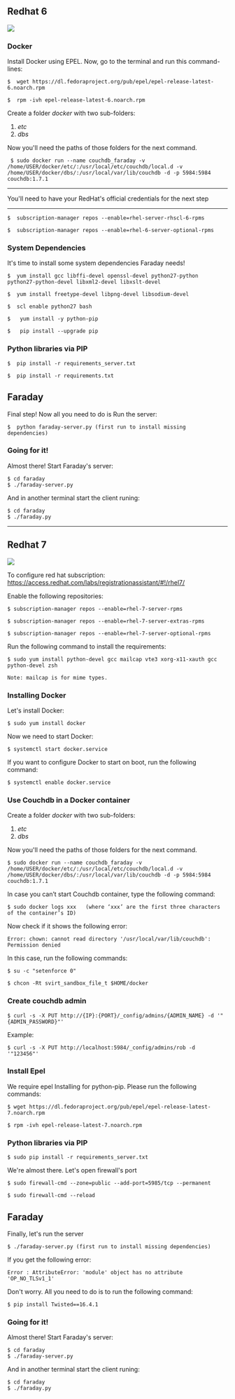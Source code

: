 ## Redhat 6
![](https://raw.githubusercontent.com/wiki/infobyte/faraday/images/faraday_redhat.jpeg)
### Docker
Install Docker using EPEL.
Now, go to the terminal and run this command-lines:

    $  wget https://dl.fedoraproject.org/pub/epel/epel-release-latest-6.noarch.rpm

    $  rpm -ivh epel-release-latest-6.noarch.rpm

Create a folder _docker_ with two sub-folders: 

   1. _etc_
   2. _dbs_

Now you'll need the paths of those folders for the next command.

     $ sudo docker run --name couchdb_faraday -v /home/USER/docker/etc/:/usr/local/etc/couchdb/local.d -v /home/USER/docker/dbs/:/usr/local/var/lib/couchdb -d -p 5984:5984 couchdb:1.7.1





***
You'll need to have your RedHat's official credentials for the next step
***

    $  subscription-manager repos --enable=rhel-server-rhscl-6-rpms

    $  subscription-manager repos --enable=rhel-6-server-optional-rpms

### System Dependencies 

It's time to install some system dependencies Faraday needs!

    $  yum install gcc libffi-devel openssl-devel python27-python python27-python-devel libxml2-devel libxslt-devel 

    $  yum install freetype-devel libpng-devel libsodium-devel
  
    $  scl enable python27 bash

    $   yum install -y python-pip

    $   pip install --upgrade pip

### Python libraries via PIP

    $  pip install -r requirements_server.txt

    $  pip install -r requirements.txt

## Faraday
Final step! Now all you need to do is Run the server:

    $  python faraday-server.py (first run to install missing dependencies)

### Going for it!

Almost there! Start Faraday's server:

    $ cd faraday
    $ ./faraday-server.py

And in another terminal start the client runing:

    $ cd faraday
    $ ./faraday.py

***
## Redhat 7
![](https://raw.githubusercontent.com/wiki/infobyte/faraday/images/faraday_redhat.jpeg)

To configure red hat subscription: https://access.redhat.com/labs/registrationassistant/#!/rhel7/

Enable the following repositories:

    $ subscription-manager repos --enable=rhel-7-server-rpms

    $ subscription-manager repos --enable=rhel-7-server-extras-rpms

    $ subscription-manager repos --enable=rhel-7-server-optional-rpms

Run the following command to install the requirements:

    $ sudo yum install python-devel gcc mailcap vte3 xorg-x11-xauth gcc python-devel zsh

    Note: mailcap is for mime types.

### Installing Docker

Let's install Docker: 

    $ sudo yum install docker

Now we need to start Docker:

    $ systemctl start docker.service

If you want to configure Docker to start on boot, run the following command:

    $ systemctl enable docker.service

### Use Couchdb in a Docker container

Create a folder _docker_ with two sub-folders: 

   1. _etc_
   2. _dbs_

Now you'll need the paths of those folders for the next command.

    $ sudo docker run --name couchdb_faraday -v /home/USER/docker/etc/:/usr/local/etc/couchdb/local.d -v /home/USER/docker/dbs/:/usr/local/var/lib/couchdb -d -p 5984:5984 couchdb:1.7.1

In case you can’t start Couchdb container, type the following command:

    $ sudo docker logs xxx   (where ‘xxx’ are the first three characters of the container’s ID)

Now check if it shows the following error:

    Error: chown: cannot read directory '/usr/local/var/lib/couchdb': Permission denied

In this case, run the following commands: 

    $ su -c "setenforce 0"

    $ chcon -Rt svirt_sandbox_file_t $HOME/docker

### Create couchdb admin

    $ curl -s -X PUT http://{IP}:{PORT}/_config/admins/{ADMIN_NAME} -d '"{ADMIN_PASSWORD}"'

Example:

    $ curl -s -X PUT http://localhost:5984/_config/admins/rob -d '"123456"'


### Install Epel 

We require epel Installing for python-pip. Please run the following commands:

    $ wget https://dl.fedoraproject.org/pub/epel/epel-release-latest-7.noarch.rpm

    $ rpm -ivh epel-release-latest-7.noarch.rpm


### Python libraries via PIP

    $ sudo pip install -r requirements_server.txt

We're almost there. Let's open firewall's port

    $ sudo firewall-cmd --zone=public --add-port=5985/tcp --permanent

    $ sudo firewall-cmd --reload

## Faraday

Finally, let's run the server

    $ ./faraday-server.py (first run to install missing dependencies)

If you get the following error:

    Error : AttributeError: 'module' object has no attribute 'OP_NO_TLSv1_1'

Don't worry. All you need to do is to run the following command:

    $ pip install Twisted==16.4.1

### Going for it!

Almost there! Start Faraday's server:

    $ cd faraday
    $ ./faraday-server.py

And in another terminal start the client runing:

    $ cd faraday
    $ ./faraday.py